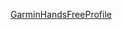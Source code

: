 [GarminHandsFreeProfile](http://aucxpa-grok00:8080/source/s?defs=GarminHandsFreeProfile&project=payara)
<!--stackedit_data:
eyJoaXN0b3J5IjpbLTUwOTUyMjg3MV19
-->